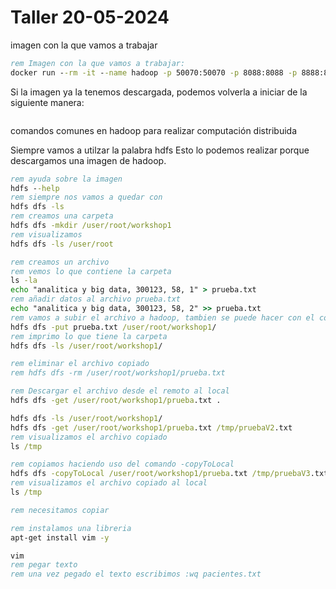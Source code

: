 # Taller 20-05-2024

imagen con la que vamos a trabajar

```cmd
rem Imagen con la que vamos a trabajar:
docker run --rm -it --name hadoop -p 50070:50070 -p 8088:8088 -p 8888:8888 -v "%cd%":/workspace jdvelasq/hadoop:2.10.1
```

Si la imagen ya la tenemos descargada, podemos volverla a iniciar de la siguiente manera:

```cmd

```

comandos comunes en hadoop para realizar computación distribuida

Siempre vamos a utilzar la palabra hdfs
Esto lo podemos realizar porque descargamos una imagen de hadoop.

```cmd
rem ayuda sobre la imagen
hdfs --help
rem siempre nos vamos a quedar con
hdfs dfs -ls
rem creamos una carpeta
hdfs dfs -mkdir /user/root/workshop1
rem visualizamos
hdfs dfs -ls /user/root

rem creamos un archivo
rem vemos lo que contiene la carpeta
ls -la 
echo "analitica y big data, 300123, 58, 1" > prueba.txt
rem añadir datos al archivo prueba.txt
echo "analitica y big data, 300123, 58, 2" >> prueba.txt
rem vamos a subir el archivo a hadoop, tambien se puede hacer con el comando -copyFromLocal
hdfs dfs -put prueba.txt /user/root/workshop1/
rem imprimo lo que tiene la carpeta
hdfs dfs -ls /user/root/workshop1/

rem eliminar el archivo copiado
rem hdfs dfs -rm /user/root/workshop1/prueba.txt

rem Descargar el archivo desde el remoto al local
hdfs dfs -get /user/root/workshop1/prueba.txt .

hdfs dfs -ls /user/root/workshop1/
hdfs dfs -get /user/root/workshop1/prueba.txt /tmp/pruebaV2.txt
rem visualizamos el archivo copiado
ls /tmp

rem copiamos haciendo uso del comando -copyToLocal
hdfs dfs -copyToLocal /user/root/workshop1/prueba.txt /tmp/pruebaV3.txt
rem visualizamos el archivo copiado al local
ls /tmp

rem necesitamos copiar 

rem instalamos una libreria
apt-get install vim -y

vim
rem pegar texto
rem una vez pegado el texto escribimos :wq pacientes.txt






```



